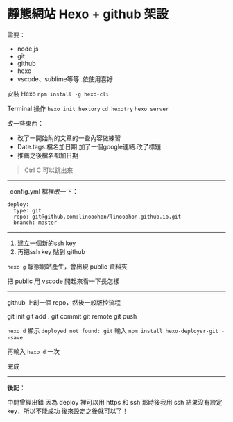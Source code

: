 # 靜態網站 Hexo + github 架設

需要：
* node.js
* git
* github
* hexo
* vscode、sublime等等..依使用喜好


安裝 Hexo
`npm install -g hexo-cli`



Terminal 操作
`hexo init hextory`
`cd hexotry`
`hexo server`


改一些東西：

* 改了一開始附的文章的一些內容做練習
* Date.tags.檔名加日期.加了一個google連結.改了標題
* 推薦之後檔名都加日期

> Ctrl C 可以跳出來

---

_config.yml 檔裡改一下：
```
deploy:
  type: git
  repo: git@github.com:linooohon/linooohon.github.io.git
  branch: master
```


---


1. 建立一個新的ssh key
2. 再把ssh key 貼到 github


`hexo g` 靜態網站產生，會出現 public 資料夾

把 public 用 vscode 開起來看一下長怎樣

---

github 上創一個 repo，然後一般版控流程

git init
git add .
git commit
git remote
git push


`hexo d`
顯示
`deployed not found: git`
輸入
`npm install hexo-deployer-git --save`

再輸入 `hexo d` 一次

完成 

---

**後記**：

中間曾經出錯
因為 deploy 裡可以用 https 和 ssh
那時後我用 ssh 結果沒有設定 key，所以不能成功
後來設定之後就可以了！

